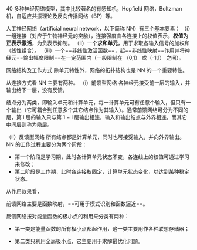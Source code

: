 40 多种神经网络模型，其中比较著名的有感知机，Hopfield 网络，Boltzman 机，自适应共振理论及反向传播网络（BP）等。

人工神经网络（artificial neural network，以下简称 NN）有三个基本要素：
（i）一组连接（对应于生物神经元的突触），连接强度由各连接上的权值表示，**权值为正表示激活**，为负表示抑制。
（ii）一个**求和单元**，用于求取各输入信号的加权和（线性组合）。
（iii）一个==非线性激活函数==，起==非线性映射==作用并将神经元==输出幅度限制==在一定范围内（一般限制在 （0,1） 或（-1,1） 之间）。



网络结构及工作方式
除单元特性外，网络的拓扑结构也是 NN 的一个重要特性。

从连接方式看 NN 主要有两种。
（i）前馈型网络
各神经元接受前一层的输入，并输出给下一层，没有反馈。

结点分为两类，即输入单元和计算单元，每一计算单元可有任意个输入，但只有一个输出（它可耦合到任意多个其它结点作为其输入）。通常前馈网络可分为不同的层，第 i 层的输入只与第 1 − i 层输出相连，输入和输出结点与外界相连，而其它中间层则称为隐层。



（ii）反馈型网络
所有结点都是计算单元，同时也可接受输入，并向外界输出。
NN 的工作过程主要分为两个阶段：

- 第一个阶段是学习期，此时各计算单元状态不变，各连线上的权值可通过学习来修改；
- 第二阶段是工作期，此时各连接权固定，计算单元状态变化，以达到某种稳定状态。

从作用效果看，

前馈网络主要是函数映射，==可用于模式识别和函数逼近==。

反馈网络按对能量函数的极小点的利用来分类有两种：

- 第一类是能量函数的所有极小点都起作用，这一类主要用作各种联想存储器；

- 第二类只利用全局极小点，它主要用于求解最优化问题。
  